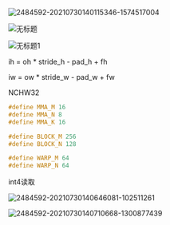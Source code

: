 ![2484592-20210730140115346-1574517004](https://github.com/WintersMontagne10335/Paddle-Code-Camp/assets/118546135/bf91f173-7769-4989-a263-7087878a0889)

![无标题](https://github.com/WintersMontagne10335/Paddle-Code-Camp/assets/118546135/fe851ea7-63c5-4265-8b56-a2790642a202)

![无标题1](https://github.com/WintersMontagne10335/Paddle-Code-Camp/assets/118546135/7e63d98e-4a33-4198-8645-f9cd229f60a2)


ih = oh * stride_h - pad_h + fh

iw = ow * stride_w - pad_w + fw

NCHW32

``` C++
#define MMA_M 16
#define MMA_N 8
#define MMA_K 16

#define BLOCK_M 256
#define BLOCK_N 128

#define WARP_M 64
#define WARP_N 64
```

int4读取

![2484592-20210730140646081-102511261](https://github.com/WintersMontagne10335/Paddle-Code-Camp/assets/118546135/ac8f84d6-d14c-4dff-9467-5796ed9086cd)

![2484592-20210730140710668-1300877439](https://github.com/WintersMontagne10335/Paddle-Code-Camp/assets/118546135/351b1a66-cb02-4cce-a7f3-6d0026851227)
